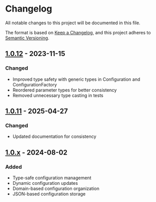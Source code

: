 # Changelog

All notable changes to this project will be documented in this file.

The format is based on [Keep a Changelog](https://keepachangelog.com/en/1.0.0/),
and this project adheres to [Semantic Versioning](https://semver.org/spec/v2.0.0.html).

## [1.0.12] - 2023-11-15

### Changed
- Improved type safety with generic types in Configuration and ConfigurationFactory
- Reordered parameter types for better consistency
- Removed unnecessary type casting in tests

## [1.0.11] - 2025-04-27

### Changed
- Updated documentation for consistency

## [1.0.x] - 2024-08-02

### Added
- Type-safe configuration management
- Dynamic configuration updates
- Domain-based configuration organization
- JSON-based configuration storage

[1.0.12]: https://github.com/mlefree/mle-tools-configuration/compare/v1.0.11...v1.0.12
[1.0.11]: https://github.com/mlefree/mle-tools-configuration/compare/v1.0.10...v1.0.11
[1.0.x]: https://github.com/mlefree/mle-tools-configuration/releases/tag/v1.0.0

